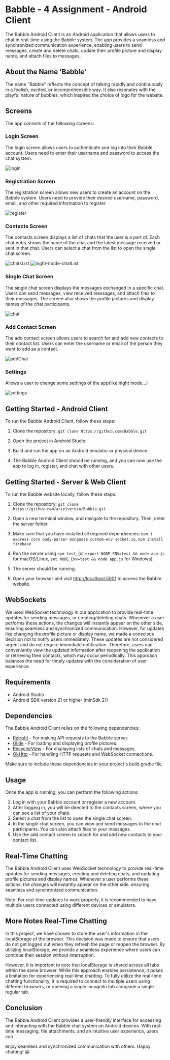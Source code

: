 # Babble - 4 Assignment - Android Client

The Babble Android Client is an Android application that allows users to chat in real-time using the Babble system. The app provides a seamless and synchronized communication experience, enabling users to send messages, create and delete chats, update their profile picture and display name, and attach files to messages.
## About the Name 'Babble'

The name "Babble" reflects the concept of talking rapidly and continuously in a foolish, excited, or incomprehensible way. It also resonates with the playful nature of bubbles, which inspired the choice of logo for the website.

## Screens

The app consists of the following screens:

### Login Screen

The login screen allows users to authenticate and log into their Babble account. Users need to enter their username and password to access the chat system.

![login](https://github.com/arielverbin/Babble/assets/106393592/b8ceed2b-f31c-40bb-9d5b-9f4611845470)



### Registration Screen

The registration screen allows new users to create an account on the Babble system. Users need to provide their desired username, password, email, and other required information to register.

![register](https://github.com/arielverbin/Babble/assets/106393592/f9d4fcc3-6979-4a1c-9d9f-13b8c2ac7cce)


### Contacts Screen

The contacts screen displays a list of chats that the user is a part of. Each chat entry shows the name of the chat and the latest message received or sent in that chat. Users can select a chat from the list to open the single chat screen.

![chatsList](https://github.com/arielverbin/Babble/assets/106393592/77766b0a-9998-4797-8f3d-20950f8bb4be) ![night-mode-chatList](https://github.com/arielverbin/Babble/assets/106393592/210cd1b4-bba0-4d17-a2ce-dcd9e0b224cc)

### Single Chat Screen

The single chat screen displays the messages exchanged in a specific chat. Users can send messages, view received messages, and attach files to their messages. The screen also shows the profile pictures and display names of the chat participants.

![chat](https://github.com/arielverbin/Babble/assets/106393592/d99b7db7-c543-4a2a-b969-f8d8fbca1bc7)


### Add Contact Screen

The add contact screen allows users to search for and add new contacts to their contact list. Users can enter the username or email of the person they want to add as a contact.

![addChat](https://github.com/arielverbin/Babble/assets/106393592/37955b73-ce71-4274-b01f-53b30f9e90c4)

### Settings

Allows a user to change some settings of the app(like night mode...)

![settings](https://github.com/arielverbin/Babble/assets/106393592/f751d33c-9272-4707-b4b5-5e8e09adca69)


## Getting Started - Android Client

To run the Babble Android Client, follow these steps:

1. Clone the repository: `git clone https://github.com/Babble.git`

2. Open the project in Android Studio.

3. Build and run the app on an Android emulator or physical device.

4. The Babble Android Client should be running, and you can now use the app to log in, register, and chat with other users.



## Getting Started - Server & Web Client

To run the Babble website locally, follow these steps:

1. Clone the repository: `git clone https://github.com/arielverbin/Babble.git`

2. Open a new terminal window, and navigate to the repository. Then, enter the *server* folder.
3. Make sure that you have installed all required dependencies: `npm i express cors body-parser mongoose custom-env socket.io`, `npm install firebase`
4. Run the server using `npm test`, (or `export NODE_ENV=test && node app.js` for macOS/Linux, `set NODE_ENV=test && node app.js` for Windows).
5. The server should be running.
6. Open your browser and visit [http://localhost:5001](http://localhost:5001) to access the Babble website.

## WebSockets
We used WebSocket technology in our application to provide real-time updates for sending messages, or creating/deleting chats. Whenever a user performs these actions, the changes will instantly appear on the other side, ensuring seamless and synchronized communication. However, for updates like changing the profile picture or display name, we made a conscious decision not to notify users immediately. These updates are not considered urgent and do not require immediate notification. Therefore, users can conveniently view the updated information after reopening the application or retrieving their contacts, which may occur periodically. This approach balances the need for timely updates with the consideration of user experience.

## Requirements

- Android Studio
- Android SDK version 21 or higher (minSdk 21)

## Dependencies

The Babble Android Client relies on the following dependencies:

- [Retrofit](https://square.github.io/retrofit/) - For making API requests to the Babble server.
- [Glide](https://github.com/bumptech/glide) - For loading and displaying profile pictures.
- [RecyclerView](https://developer.android.com/guide/topics/ui/layout/recyclerview) - For displaying lists of chats and messages.
- [OkHttp](https://square.github.io/okhttp/) - For handling HTTP requests and WebSocket connections.

Make sure to include these dependencies in your project's build.gradle file.

## Usage

Once the app is running, you can perform the following actions:

1. Log in with your Babble account or register a new account.
2. After logging in, you will be directed to the contacts screen, where you can see a list of your chats.
3. Select a chat from the list to open the single chat screen.
4. In the single chat screen, you can view and send messages to the chat participants. You can also attach files to your messages.
5. Use the add contact screen to search for and add new contacts to your contact list.

## Real-Time Chatting

The Babble Android Client uses WebSocket technology to provide real-time updates for sending messages, creating and deleting chats, and updating profile pictures and display names. Whenever a user performs these actions, the changes will instantly appear on the other side, ensuring seamless and synchronized communication.

Note: For real-time updates to work properly, it is recommended to have multiple users connected using different devices or emulators.


## More Notes Real-Time Chatting
In this project, we have chosen to store the user's information in the localStorage of the browser.
This decision was made to ensure that users do not get logged out when they refresh the page or reopen the browser.
By utilizing localStorage, we provide a seamless experience where users can continue their session without interruption.

However, it is important to note that localStorage is shared across all tabs within the same browser.
While this approach enables persistence, it poses a limitation for experiencing real-time chatting.
To fully utilize the real-time chatting functionality, it is required to connect to multiple users using different browsers,
or opening a single incognito tab alongside a single regular tab.

## Conclusion

The Babble Android Client provides a user-friendly interface for accessing and interacting with the Babble chat system on Android devices. With real-time messaging, file attachments, and an intuitive user experience, users can

enjoy seamless and synchronized communication with others. Happy chatting! 😁
